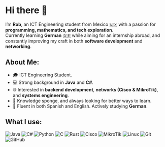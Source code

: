 # Hi there 👋
I’m **Rob**, an ICT Engineering student from Mexico 🇲🇽 with a passion for **programming, mathematics, and tech exploration**.  
Currently learning **German** 🇩🇪 while aiming for an internship abroad, and constantly improving my craft in both **software development** and **networking**.  

## About Me:
- 🎓 ICT Engineering Student.  
- 💻 Strong background in **Java** and **C#**.  
- 🌐 Interested in **backend development**, **networks (Cisco & MikroTik)**, and **systems engineering**.  
- 💬 Knowledge sponge, and always looking for better ways to learn.  
- 🌱 Fluent in both Spanish and English. Actively studying **German**.  


## What I use:
![Java](https://img.shields.io/badge/java-%23F89820?style=for-the-badge&logo=openjdk&logoColor=white)
![C#](https://img.shields.io/badge/c%23-%23239120?style=for-the-badge&logo=dotnet&logoColor=white)
![Python](https://img.shields.io/badge/python-%233776AB?style=for-the-badge&logo=python&logoColor=white)
![C](https://img.shields.io/badge/c-%23A8B9CC?style=for-the-badge&logo=c&logoColor=black)
![Rust](https://img.shields.io/badge/rust-%23000000?style=for-the-badge&logo=rust&logoColor=white)
![Cisco](https://img.shields.io/badge/cisco-%23049fd9?style=for-the-badge&logo=cisco&logoColor=white)
![MikroTik](https://img.shields.io/badge/mikrotik-%232E3A59?style=for-the-badge&logo=mikrotik&logoColor=white)
![Linux](https://img.shields.io/badge/linux-%23FCC624?style=for-the-badge&logo=linux&logoColor=black)
![Git](https://img.shields.io/badge/git-%23F05033?style=for-the-badge&logo=git&logoColor=white)
![GitHub](https://img.shields.io/badge/github-%23181717?style=for-the-badge&logo=github&logoColor=white)

<!--
**RobToxx/RobToxx** is a ✨ _special_ ✨ repository because its `README.md` (this file) appears on your GitHub profile.

Here are some ideas to get you started:

- 🔭 I’m currently working on ...
- 🌱 I’m currently learning ...
- 👯 I’m looking to collaborate on ...
- 🤔 I’m looking for help with ...
- 💬 Ask me about ...
- 📫 How to reach me: ...
- 😄 Pronouns: ...
- ⚡ Fun fact: ...
-->
